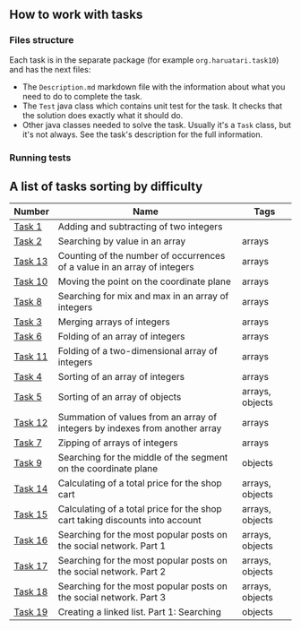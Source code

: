 ## How to work with tasks

### Files structure

Each task is in the separate package (for example `org.haruatari.task10`) and has the next files:

- The `Description.md` markdown file with the information about what you need to do to complete the task.
- The `Test` java class which contains unit test for the task. It checks that the solution does exactly what it
  should do.
- Other java classes needed to solve the task. Usually it's a `Task` class, but it's not always. See the task's
  description for the full information.

### Running tests

## A list of tasks sorting by difficulty

| Number                              | Name                                                                         | Tags            |
|-------------------------------------|------------------------------------------------------------------------------|-----------------|
| [Task 1](src/com/haruatari/task1)   | Adding and subtracting of two integers                                       |                 |
| [Task 2](src/com/haruatari/task2)   | Searching by value in an array                                               | arrays          |
| [Task 13](src/com/haruatari/task13) | Counting of the number of occurrences of a value in an array of integers     | arrays          |
| [Task 10](src/com/haruatari/task10) | Moving the point on the coordinate plane                                     | arrays          |
| [Task 8](src/com/haruatari/task8)   | Searching for mix and max in an array of integers                            | arrays          |
| [Task 3](src/com/haruatari/task3)   | Merging arrays of integers                                                   | arrays          |
| [Task 6](src/com/haruatari/task6)   | Folding of an array of integers                                              | arrays          |
| [Task 11](src/com/haruatari/task11) | Folding of a two-dimensional array of integers                               | arrays          |
| [Task 4](src/com/haruatari/task4)   | Sorting of an array of integers                                              | arrays          |
| [Task 5](src/com/haruatari/task5)   | Sorting of an array of objects                                               | arrays, objects |
| [Task 12](src/com/haruatari/task12) | Summation of values from an array of integers by indexes from another array  | arrays          |
| [Task 7](src/com/haruatari/task7)   | Zipping of arrays of integers                                                | arrays          |
| [Task 9](src/com/haruatari/task9)   | Searching for the middle of the segment on the coordinate plane              | objects         |
| [Task 14](src/com/haruatari/task14) | Calculating of a total price for the shop cart                               | arrays, objects |
| [Task 15](src/com/haruatari/task15) | Calculating of a total price for the shop cart taking discounts into account | arrays, objects |
| [Task 16](src/com/haruatari/task16) | Searching for the most popular posts on the social network. Part 1           | arrays, objects |
| [Task 17](src/com/haruatari/task17) | Searching for the most popular posts on the social network. Part 2           | arrays, objects |
| [Task 18](src/com/haruatari/task18) | Searching for the most popular posts on the social network. Part 3           | arrays, objects |
| [Task 19](src/com/haruatari/task19) | Creating a linked list. Part 1: Searching                                    | objects         |
